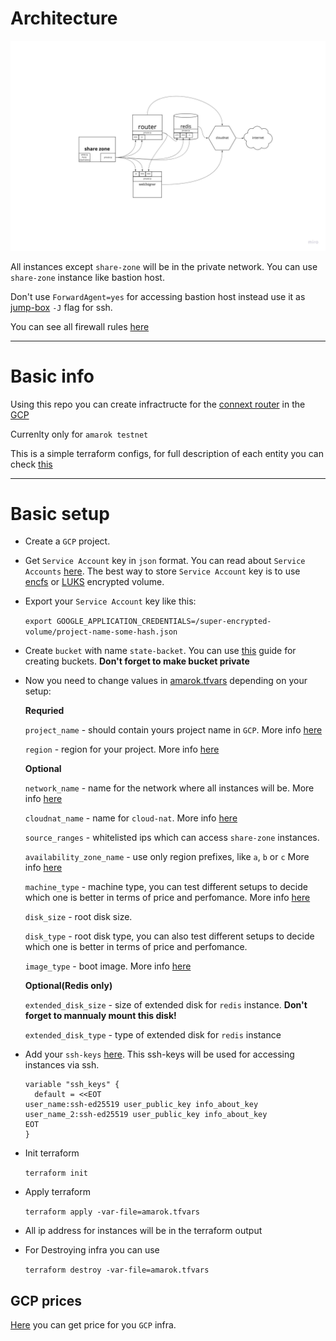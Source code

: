 # Architecture

![plot](docs/pics/arch.jpg)

All instances except `share-zone` will be in the private network. You can use `share-zone` instance like bastion host. 

Don't use `ForwardAgent=yes` for accessing bastion host instead use it as [jump-box](http://www.linux-magazine.com/Online/Features/Jump-Box-Security) `-J` flag for ssh.

You can see all firewall rules [here](modules/amarok/firewall.tf)

---

# Basic info

Using this repo you can create infractructe for the [connext router](https://connextscan.io) in the [GCP](https://cloud.google.com/gcp)

Currenlty only for `amarok testnet`

This is a simple terraform configs, for full description of each entity you can check [this](./modules/amarok/README.md)

---

# Basic setup

- Create a `GCP` project.

- Get `Service Account` key in `json` format. You can read about `Service Accounts` [here](https://cloud.google.com/iam/docs/creating-managing-service-account-keys). The best way to store `Service Account` key is to use [encfs](https://github.com/vgough/encfs) or [LUKS](https://www.redhat.com/sysadmin/disk-encryption-luks) encrypted volume.

- Export your `Service Account` key like this:

  `export GOOGLE_APPLICATION_CREDENTIALS=/super-encrypted-volume/project-name-some-hash.json`

- Create `bucket` with name `state-backet`. You can use [this](https://cloud.google.com/storage/docs/creating-buckets) guide for creating buckets. **Don't forget to make bucket private**

- Now you need to change values in [amarok.tfvars](./amarok.tfvars) depending on your setup:

  **Requried**

  `project_name`  - should contain yours project name in `GCP`. More info [here](https://cloud.google.com/resource-manager/docs/creating-managing-projects)

  `region`        - region for your project. More info [here](https://cloud.google.com/compute/docs/regions-zones)

  **Optional**

  `network_name`  - name for the network where all instances will be. More info [here](https://cloud.google.com/vpc/docs/vpc)

  `cloudnat_name` - name for `cloud-nat`. More info [here](https://cloud.google.com/nat/docs/overview)

  `source_ranges` - whitelisted ips which can access `share-zone` instances.

  `availability_zone_name` - use only region prefixes, like `a`, `b` or `c` More info [here](https://cloud.google.com/compute/docs/regions-zones)

  `machine_type`           - machine type, you can test different setups to decide which one is better in terms of price and perfomance. More info [here](https://cloud.google.com/compute/docs/machine-types)

  `disk_size`              - root disk size.

  `disk_type`              - root disk type, you can also test different setups to decide which one is better in terms of price and perfomance.

  `image_type`             - boot image. More info [here](https://cloud.google.com/compute/docs/images)

  **Optional(Redis only)**

  `extended_disk_size`     - size of extended disk for `redis` instance. **Don't forget to mannualy mount this disk!**

  `extended_disk_type`     - type of extended disk for `redis` instance

- Add your `ssh-keys` [here](./ssh-keys.tf). This ssh-keys will be used for accessing instances via ssh.

  ```
  variable "ssh_keys" {
    default = <<EOT
  user_name:ssh-ed25519 user_public_key info_about_key
  user_name_2:ssh-ed25519 user_public_key info_about_key
  EOT
  }
  ```

- Init terraform

  `terraform init`

- Apply terraform

  `terraform apply -var-file=amarok.tfvars`

- All ip address for instances will be in the terraform output

- For Destroying infra you can use

  `terraform destroy -var-file=amarok.tfvars`

## GCP prices

[Here](https://cloudpricingcalculator.appspot.com) you can get price for you `GCP` infra.

